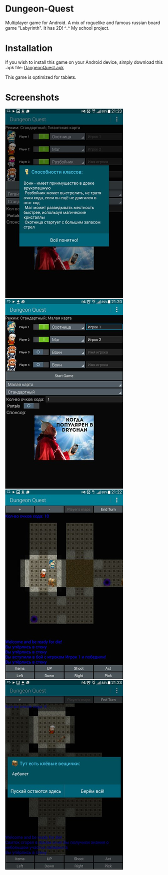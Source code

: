 # Dungeon-Quest
Multiplayer game for Android. A mix of roguelike and famous russian board game "Labyrinth". It has 2D! ^_^ My school project.

# Installation
If you wish to install this game on your Android device, simply download this .apk file:
[DangeonQuest.apk](https://github.com/ArtemPt239/Dungeon-Quest/raw/master/DangeonQuest/out/production/DangeonQuest/DangeonQuest.apk)

This game is optimized for tablets.

# Screenshots
![Start screenshot](https://github.com/ArtemPt239/Dungeon-Quest/blob/master/T0fs6Vt5mTo.jpg)
![Start screenshot](https://github.com/ArtemPt239/Dungeon-Quest/blob/master/Y01pN0qcfqU.jpg)
![Game screenshot](https://github.com/ArtemPt239/Dungeon-Quest/blob/master/TP0acD1wHKU.jpg)
![Game screenshot](https://github.com/ArtemPt239/Dungeon-Quest/blob/master/_W3ouIEUbus.jpg)

